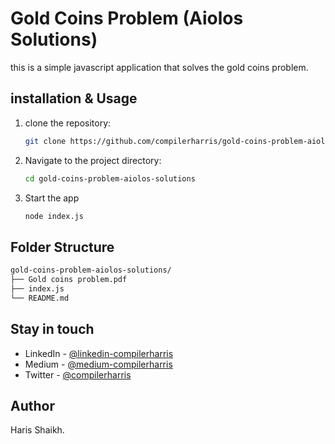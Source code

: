 # Gold Coins Problem (Aiolos Solutions)

this is a simple javascript application that solves the gold coins problem.

## installation & Usage

1. clone the repository:

   ```bash
   git clone https://github.com/compilerharris/gold-coins-problem-aiolos-solutions.git
   ```

2. Navigate to the project directory:

   ```bash
   cd gold-coins-problem-aiolos-solutions
   ```

3. Start the app

   ```bash
   node index.js
   ```

## Folder Structure

```bash
gold-coins-problem-aiolos-solutions/
├── Gold coins problem.pdf
├── index.js
└── README.md
```

## Stay in touch

- LinkedIn - [@linkedin-compilerharris](https://www.linkedin.com/in/compilerharris)
- Medium - [@medium-compilerharris](https://medium.com/@compilerharris)
- Twitter - [@compilerharris](https://twitter.com/compilerharris)

## Author

Haris Shaikh.
